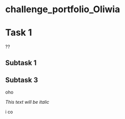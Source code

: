 # challenge_portfolio_Oliwia
# Task 1
??
## Subtask 1
## Subtask 3
oho

*This text will be italic*


i co
